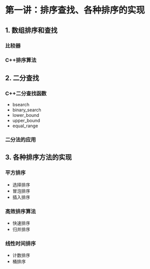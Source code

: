 # 第一讲：排序查找、各种排序的实现

## 1. 数组排序和查找

### 比较器
### C++排序算法

## 2. 二分查找

### C++二分查找函数
- bsearch
- binary_search
- lower_bound
- upper_bound
- equal_range

### 二分法的应用

## 3. 各种排序方法的实现
### 平方排序
- 选择排序
- 冒泡排序
- 插入排序
### 高效排序算法
- 快速排序
- 归并排序
### 线性时间排序
- 计数排序
- 桶排序
